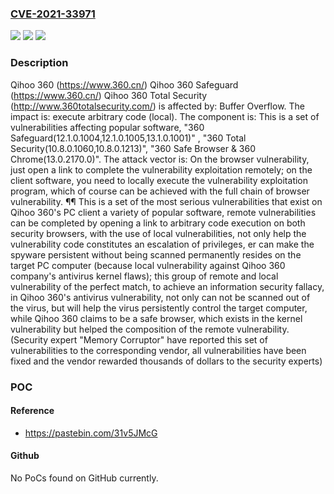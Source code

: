 ### [CVE-2021-33971](https://cve.mitre.org/cgi-bin/cvename.cgi?name=CVE-2021-33971)
![](https://img.shields.io/static/v1?label=Product&message=n%2Fa&color=blue)
![](https://img.shields.io/static/v1?label=Version&message=n%2Fa&color=blue)
![](https://img.shields.io/static/v1?label=Vulnerability&message=n%2Fa&color=brighgreen)

### Description

Qihoo 360 (https://www.360.cn/) Qihoo 360 Safeguard (https://www.360.cn/) Qihoo 360 Total Security (http://www.360totalsecurity.com/) is affected by: Buffer Overflow. The impact is: execute arbitrary code (local). The component is: This is a set of vulnerabilities affecting popular software, "360 Safeguard(12.1.0.1004,12.1.0.1005,13.1.0.1001)" , "360 Total Security(10.8.0.1060,10.8.0.1213)", "360 Safe Browser & 360 Chrome(13.0.2170.0)". The attack vector is: On the browser vulnerability, just open a link to complete the vulnerability exploitation remotely; on the client software, you need to locally execute the vulnerability exploitation program, which of course can be achieved with the full chain of browser vulnerability. ¶¶ This is a set of the most serious vulnerabilities that exist on Qihoo 360's PC client a variety of popular software, remote vulnerabilities can be completed by opening a link to arbitrary code execution on both security browsers, with the use of local vulnerabilities, not only help the vulnerability code constitutes an escalation of privileges, er can make the spyware persistent without being scanned permanently resides on the target PC computer (because local vulnerability against Qihoo 360 company's antivirus kernel flaws); this group of remote and local vulnerability of the perfect match, to achieve an information security fallacy, in Qihoo 360's antivirus vulnerability, not only can not be scanned out of the virus, but will help the virus persistently control the target computer, while Qihoo 360 claims to be a safe browser, which exists in the kernel vulnerability but helped the composition of the remote vulnerability. (Security expert "Memory Corruptor" have reported this set of vulnerabilities to the corresponding vendor, all vulnerabilities have been fixed and the vendor rewarded thousands of dollars to the security experts)

### POC

#### Reference
- https://pastebin.com/31v5JMcG

#### Github
No PoCs found on GitHub currently.

